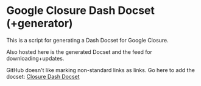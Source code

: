 # Google Closure Dash Docset (+generator)

This is a script for generating a Dash Docset for Google Closure.

Also hosted here is the generated Docset and the feed for downloading+updates.

GitHub doesn't like marking non-standard links as links.
Go here to add the docset: [Closure Dash Docset](https://cdn.rawgit.com/wesalvaro/goog-docset/master/closure.xml)
